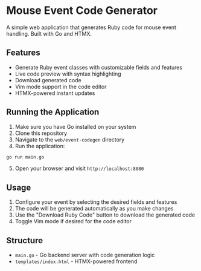 # Mouse Event Code Generator

A simple web application that generates Ruby code for mouse event handling. Built with Go and HTMX.

## Features

- Generate Ruby event classes with customizable fields and features
- Live code preview with syntax highlighting
- Download generated code
- Vim mode support in the code editor
- HTMX-powered instant updates

## Running the Application

1. Make sure you have Go installed on your system
2. Clone this repository
3. Navigate to the `web/event-codegen` directory
4. Run the application:

```bash
go run main.go
```

5. Open your browser and visit `http://localhost:8080`

## Usage

1. Configure your event by selecting the desired fields and features
2. The code will be generated automatically as you make changes
3. Use the "Download Ruby Code" button to download the generated code
4. Toggle Vim mode if desired for the code editor

## Structure

- `main.go` - Go backend server with code generation logic
- `templates/index.html` - HTMX-powered frontend 